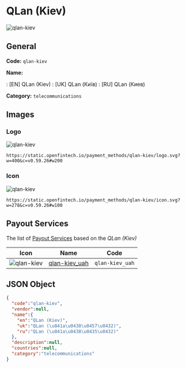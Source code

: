 
# QLan (Kiev) 
![qlan-kiev](https://static.openfintech.io/payment_methods/qlan-kiev/logo.svg?w=400&c=v0.59.26#w200)  

## General 
**Code:** `qlan-kiev` 
 
**Name:** 
 
:	[EN] QLan (Kiev) 
:	[UK] QLan (Київ) 
:	[RU] QLan (Киев) 
 
**Category:** `telecommunications` 
 

## Images 

### Logo 
![qlan-kiev](https://static.openfintech.io/payment_methods/qlan-kiev/logo.svg?w=400&c=v0.59.26#w200)  

```
https://static.openfintech.io/payment_methods/qlan-kiev/logo.svg?w=400&c=v0.59.26#w200
```  

### Icon 
![qlan-kiev](https://static.openfintech.io/payment_methods/qlan-kiev/icon.svg?w=278&c=v0.59.26#w100)  

```
https://static.openfintech.io/payment_methods/qlan-kiev/icon.svg?w=278&c=v0.59.26#w100
```  

## Payout Services 
 
The list of [Payout Services](/payout-services/) based on the _QLan (Kiev)_ 

|Icon|Name|Code| 
|:---:|:---:|:---:| 
|![qlan-kiev](https://static.openfintech.io/payout_methods/qlan-kiev/icon.png?w=278&c=v0.59.26#w40) |[qlan-kiev_uah](/payout-services/qlan-kiev_uah/)|`qlan-kiev_uah`| 
 

## JSON Object 

```json
{
  "code":"qlan-kiev",
  "vendor":null,
  "name":{
    "en":"QLan (Kiev)",
    "uk":"QLan (\u041a\u0438\u0457\u0432)",
    "ru":"QLan (\u041a\u0438\u0435\u0432)"
  },
  "description":null,
  "countries":null,
  "category":"telecommunications"
}
```  
